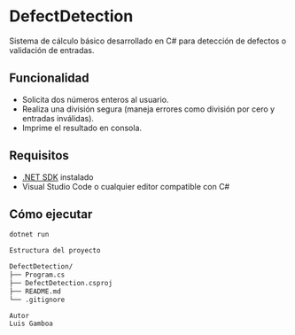# DefectDetection

Sistema de cálculo básico desarrollado en C# para detección de defectos o validación de entradas.

## Funcionalidad

- Solicita dos números enteros al usuario.
- Realiza una división segura (maneja errores como división por cero y entradas inválidas).
- Imprime el resultado en consola.

## Requisitos

- [.NET SDK](https://dotnet.microsoft.com/en-us/download) instalado
- Visual Studio Code o cualquier editor compatible con C#

## Cómo ejecutar

```bash
dotnet run

Estructura del proyecto

DefectDetection/
├── Program.cs
├── DefectDetection.csproj
├── README.md
└── .gitignore

Autor
Luis Gamboa